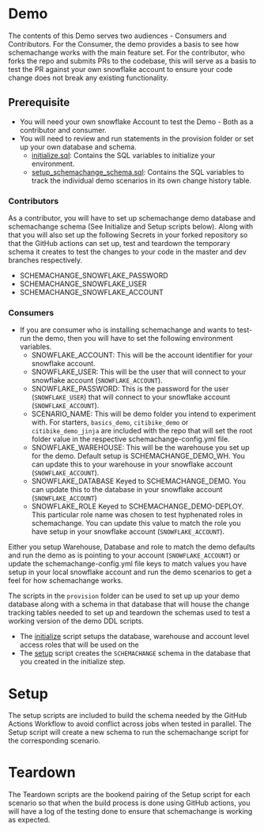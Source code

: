 # Demo

The contents of this Demo serves two audiences - Consumers and Contributors. For the Consumer, the demo provides a basis
to see how schemachange works with the main feature set. For the contributor, who forks the repo and submits PRs to the
codebase, this will serve as a basis to test the PR against your own snowflake account to ensure your code change does
not break any existing functionality.

## Prerequisite

- You will need your own snowflake Account to test the Demo - Both as a contributor and consumer.
- You will need to review and run statements in the provision folder or set up your own database and schema.
    - [initialize.sql](provision/initialize.sql): Contains the SQL variables to initialize your environment.
    - [setup_schemachange_schema.sql](provision/setup_schemachange_schema.sql): Contains the SQL variables to track the
      individual demo scenarios in its own change history table.

### Contributors

As a contributor, you will have to set up schemachange demo database and schemachange schema (See Initialize and Setup
scripts below). Along with that you will also set up the following Secrets in your forked repository so that the GitHub
actions can set up, test and teardown the temporary schema it creates to test the changes to your code in the master and
dev branches respectively.

- SCHEMACHANGE_SNOWFLAKE_PASSWORD
- SCHEMACHANGE_SNOWFLAKE_USER
- SCHEMACHANGE_SNOWFLAKE_ACCOUNT

### Consumers

- If you are consumer who is installing schemachange and wants to test-run the demo, then you will have to set the
  following environment variables.
    - SNOWFLAKE_ACCOUNT: This will be the account identifier for your snowflake account.
    - SNOWFLAKE_USER: This will be the user that will connect to your snowflake account (`SNOWFLAKE_ACCOUNT`).
    - SNOWFLAKE_PASSWORD: This is the password for the user (`SNOWFLAKE_USER`) that will connect to your snowflake account (`SNOWFLAKE_ACCOUNT`).
    - SCENARIO_NAME: This will be demo folder you intend to experiment with. For
      starters, `basics_demo`, `citibike_demo` or `citibike_demo_jinja` are included with the repo that will set the
      root folder value in the respective schemachange-config.yml file.
    - SNOWFLAKE_WAREHOUSE: This will be the warehouse you set up for the demo. Default setup is SCHEMACHANGE_DEMO_WH. You can update this to your warehouse in your snowflake account (`SNOWFLAKE_ACCOUNT`).
    - SNOWFLAKE_DATABASE Keyed to SCHEMACHANGE_DEMO. You can update this to the database in your snowflake account (`SNOWFLAKE_ACCOUNT`)
    - SNOWFLAKE_ROLE Keyed to SCHEMACHANGE_DEMO-DEPLOY. This particular role name was chosen to test hyphenated roles in schemachange. You can update this value to match the role you have setup in your snowflake account (`SNOWFLAKE_ACCOUNT`).

Either you setup Warehouse, Database and role to match the demo defaults and run the demo as is pointing to your account (`SNOWFLAKE_ACCOUNT`) or update the schemachange-config.yml file keys to match values you have setup in your local snowflake account and run the demo scenarios to get a feel for how schemachange works.

The scripts in the `provision` folder can be used to set up up your demo database along with a schema in that database
that will house the change tracking tables needed to set up and teardown the schemas used to test a working version of
the demo DDL scripts.

- The [initialize](provision/initialize.sql) script setups the database, warehouse and account level access roles that
  will be used on the
- The [setup](provision/setup_schemachange_schema.sql) script creates the `SCHEMACHANGE` schema in the database that you
  created in the initialize step.

# Setup

The setup scripts are included to build the schema needed by the GitHub Actions Workflow to avoid conflict across jobs
when tested in parallel. The Setup script will create a new schema to run the schemachange script for the corresponding
scenario.

# Teardown

The Teardown scripts are the bookend pairing of the Setup script for each scenario so that when the build process is
done using GitHub actions, you will have a log of the testing done to ensure that schemachange is working as expected.
